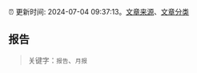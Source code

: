 :alarm_clock: 更新时间: 2024-07-04 09:37:13。[文章来源](/README.md)、[文章分类](/TAGS.md)

## 报告


> 关键字：`报告`、`月报`



